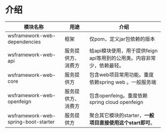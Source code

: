 # 介绍

| 模块名称 | 用途 | 介绍 |
| --- | --- | --- |
| wsframework-web-dependencies | 框架 | 仅pom，定义jar包依赖的版本 |
| wsframework-web-api | 服务提供方、消费方 |给api模块使用，用于提供feign api等用到的公用类。内容非常少，依赖最轻。 |
| wsframework-web-core | 服务提供方 | 包含web项目常用功能。重度依赖spring web 。一般服务端|
| wsframework-web-openfeign | 服务提供方、消费方 | 包含openfeing。重度依赖spring cloud openfeign |
| wsframework-web-spring-boot-starter | 服务提供方 | 聚合其它模块的starter，**一般项目直接使用这个start即可**。 |